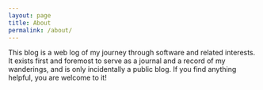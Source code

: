 ```yaml
---
layout: page
title: About
permalink: /about/
---
```


This blog is a web log of my journey through software and related interests. It exists first and foremost to serve as a journal and a record of my wanderings, and is only incidentally a public blog. If you find anything helpful, you are welcome to it!
